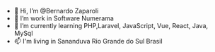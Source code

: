 - 👋 Hi, I’m @Bernardo Zaparoli
- 👀 I’m work in Software Numerama 
- 🌱 I’m currently learning PHP,Laravel, JavaScript, Vue, React, Java, MySql
- 📫 I'm living in Sananduva Rio Grande do Sul Brasil

<!---
ZapaCode/ZapaCode is a ✨ special ✨ repository because its `README.md` (this file) appears on your GitHub profile.
You can click the Preview link to take a look at your changes.
--->
